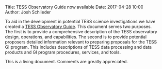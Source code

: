 Title: TESS Observatory Guide now available
Date: 2017-04-28 10:00
Author: Josh Schlieder

To aid in the development in potential TESS science investigations we have created a [TESS Observatory Guide](docs/TESS_observatory_guide_v1.0.pdf). This document serves two purposes. The first is to provide a comprehensive description of the TESS  observatory design, operations, and capabilities. The second is to provide potential proposers detailed information relevant to preparing proposals for the  TESS GI program. This includes descriptions of  TESS data processing and data products and GI program procedures, services, and tools.

This is a living document. Comments are greatly appreciated.
